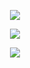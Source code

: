 <!--
**H4ckerxx44/H4ckerxx44** is a ✨ _special_ ✨ repository because its `README.md` (this file) appears on your GitHub profile.

Here are some ideas to get you started:

- 🔭 I’m currently working on ...
- 🌱 I’m currently learning ...
- 👯 I’m looking to collaborate on ...
- 🤔 I’m looking for help with ...
- 💬 Ask me about ...
- 📫 How to reach me: ...
- 😄 Pronouns: ...
- ⚡ Fun fact: ...
-->

<!-- stats card -->  
<p align="center">
  <img src="https://github-readme-stats.vercel.app/api?username=H4ckerxx44&count_private=true&show_icons=true&theme=dark"/>
</p>

<p align="center">
  <img src="https://github-readme-streak-stats.herokuapp.com/?user=H4ckerxx44&theme=dark"/>
</p>

<!-- retro visitor counter -->  
<p align="center" >   
  <img src="https://profile-counter.glitch.me/H4ckerxx44/count.svg" />  
</p>
